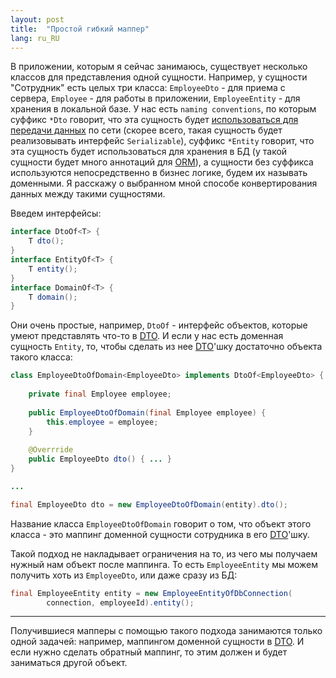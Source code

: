 ```yaml
---
layout: post
title:  "Простой гибкий маппер"
lang: ru_RU
---
```


В приложении, которым я сейчас занимаюсь, существует несколько классов для представления 
одной сущности. Например, у сущности "Сотрудник" есть целых три класса: 
`EmployeeDto` - для приема с сервера, `Employee` - для работы в приложении, 
`EmployeeEntity` - для хранения в локальной базе. У нас есть `naming conventions`, по которым
суффикс `*Dto` говорит, что эта сущность будет [использоваться 
для передачи данных](https://ru.wikipedia.org/wiki/DTO) 
по сети (скорее всего, такая сущность будет реализовывать 
интерфейс `Serializable`), суффикс `*Entity` говорит, что эта сущность 
будет использоваться для хранения в БД (у такой сущности будет 
много аннотаций для [ORM](https://wikipedia.org/wiki/Orm)), а сущности без суффикса 
используются непосредственно в бизнес логике, будем их называть доменными. Я расскажу 
о выбранном мной способе конвертирования данных между такими сущностями.

Введем интерфейсы:
```java
interface DtoOf<T> {
    T dto();
}
interface EntityOf<T> {
    T entity();
}
interface DomainOf<T> {
    T domain();
}
```
Они очень простые, например, `DtoOf` - интерфейс объектов, которые умеют 
представлять что-то в [DTO](https://ru.wikipedia.org/wiki/DTO). И если у нас есть
доменная сущность `Entity`, то, чтобы сделать из нее 
[DTO](https://ru.wikipedia.org/wiki/DTO)'шку достаточно объекта такого класса:
```java
class EmployeeDtoOfDomain<EmployeeDto> implements DtoOf<EmployeeDto> {
    
    private final Employee employee;
    
    public EmployeeDtoOfDomain(final Employee employee) {
        this.employee = employee;
    }
    
    @Overrride
    public EmployeeDto dto() { ... }
}

...

final EmployeeDto dto = new EmployeeDtoOfDomain(entity).dto();
```
Название класса `EmployeeDtoOfDomain` говорит о том, что объект этого 
класса - это маппинг доменной сущности сотрудника в его 
[DTO](https://ru.wikipedia.org/wiki/DTO)'шку.

Такой подход не накладывает ограничения на то, из чего мы получаем 
нужный нам объект после маппинга. То есть `EmployeeEntity` мы можем 
получить хоть из `EmployeeDto`, или даже сразу из БД:
```java
final EmployeeEntity entity = new EmployeeEntityOfDbConnection(
        connection, employeeId).entity();
```

---
Получившиеся мапперы с помощью такого подхода занимаются только одной задачей: 
например, маппингом доменной сущности в [DTO](https://ru.wikipedia.org/wiki/DTO). 
И если нужно сделать обратный маппинг, то этим должен и будет заниматься 
другой объект.
